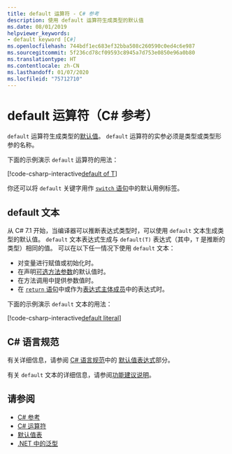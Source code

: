 ```yaml
---
title: default 运算符 - C# 参考
description: 使用 default 运算符生成类型的默认值
ms.date: 08/01/2019
helpviewer_keywords:
- default keyword [C#]
ms.openlocfilehash: 744bdf1ec683ef32bba508c260590c0ed4c6e987
ms.sourcegitcommit: 5f236cd78cf09593c8945a7d753e0850e96a0b80
ms.translationtype: HT
ms.contentlocale: zh-CN
ms.lasthandoff: 01/07/2020
ms.locfileid: "75712710"
---
```

# <a name="default-operator-c-reference"></a>default 运算符（C# 参考）

`default` 运算符生成类型的[默认值](../keywords/default-values-table.md)。 `default` 运算符的实参必须是类型或类型形参的名称。

下面的示例演示 `default` 运算符的用法：

[!code-csharp-interactive[default of T](~/samples/csharp/language-reference/operators/DefaultOperator.cs#WithOperand)]

你还可以将 `default` 关键字用作 [`switch` 语句](../keywords/switch.md)中的默认用例标签。

## <a name="default-literal"></a>default 文本

从 C# 7.1 开始，当编译器可以推断表达式类型时，可以使用 `default` 文本生成类型的默认值。 `default` 文本表达式生成与 `default(T)` 表达式（其中，`T` 是推断的类型）相同的值。 可以在以下任一情况下使用 `default` 文本：

- 对变量进行赋值或初始化时。
- 在声明[可选方法参数](../../methods.md#optional-parameters-and-arguments)的默认值时。
- 在方法调用中提供参数值时。
- 在 [`return` 语句](../keywords/return.md)中或作为[表达式主体成员](../../programming-guide/statements-expressions-operators/expression-bodied-members.md)中的表达式时。

下面的示例演示 `default` 文本的用法：

[!code-csharp-interactive[default literal](~/samples/csharp/language-reference/operators/DefaultOperator.cs#DefaultLiteral)]

## <a name="c-language-specification"></a>C# 语言规范

有关详细信息，请参阅 [C# 语言规范](~/_csharplang/spec/introduction.md)中的 [默认值表达式](~/_csharplang/spec/expressions.md#default-value-expressions)部分。

有关 `default` 文本的详细信息，请参阅[功能建议说明](~/_csharplang/proposals/csharp-7.1/target-typed-default.md)。

## <a name="see-also"></a>请参阅

- [C# 参考](../index.md)
- [C# 运算符](index.md)
- [默认值表](../keywords/default-values-table.md)
- [.NET 中的泛型](../../../standard/generics/index.md)
